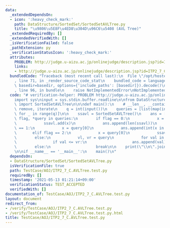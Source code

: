 ```yaml
---
data:
  _extendedDependsOn:
  - icon: ':heavy_check_mark:'
    path: DataStructure/SortedSet/SortedSetAVLTree.py
    title: "\u9806\u5E8F\u4ED8\u304D\u96C6\u5408 (AVL Tree)"
  _extendedRequiredBy: []
  _extendedVerifiedWith: []
  _isVerificationFailed: false
  _pathExtension: py
  _verificationStatusIcon: ':heavy_check_mark:'
  attributes:
    PROBLEM: http://judge.u-aizu.ac.jp/onlinejudge/description.jsp?id=ITP2_7_C
    links:
    - http://judge.u-aizu.ac.jp/onlinejudge/description.jsp?id=ITP2_7_C
  bundledCode: "Traceback (most recent call last):\n  File \"/opt/hostedtoolcache/Python/3.10.5/x64/lib/python3.10/site-packages/onlinejudge_verify/documentation/build.py\"\
    , line 71, in _render_source_code_stat\n    bundled_code = language.bundle(stat.path,\
    \ basedir=basedir, options={'include_paths': [basedir]}).decode()\n  File \"/opt/hostedtoolcache/Python/3.10.5/x64/lib/python3.10/site-packages/onlinejudge_verify/languages/python.py\"\
    , line 96, in bundle\n    raise NotImplementedError\nNotImplementedError\n"
  code: "# verification-helper: PROBLEM http://judge.u-aizu.ac.jp/onlinejudge/description.jsp?id=ITP2_7_C\n\
    import sys\ninput = sys.stdin.buffer.readline\n\nfrom DataStructure.SortedSet.SortedSetAVLTree\
    \ import SortedSetAVLTree\n\n\ndef main():\n    # __len__, __contains__, add,\
    \ remove, iterate\n    q = int(input())\n    queries = [list(map(int, input().split()))\
    \ for _ in range(q)]\n\n    ssavl = SortedSetAVLTree()\n    ans = []\n    for\
    \ flag, *query in queries:\n        if flag == 0:\n            x = query[0]\n\
    \            ssavl.add(x)\n            ans.append(len(ssavl))\n        elif flag\
    \ == 1:\n            x = query[0]\n            ans.append(int(x in ssavl))\n \
    \       elif flag == 2:\n            x = query[0]\n            ssavl.remove(x)\n\
    \        else:\n            vl, vr = query\n            for val in ssavl.iterate(vl):\n\
    \                if val <= vr:\n                    ans.append(val)\n        \
    \        else:\n                    break\n\n    print(\"\\n\".join(map(str, ans)))\n\
    \n\nif __name__ == '__main__':\n    main()\n"
  dependsOn:
  - DataStructure/SortedSet/SortedSetAVLTree.py
  isVerificationFile: true
  path: TestCase/AOJ/ITP2_7_C.AVLTree.test.py
  requiredBy: []
  timestamp: '2021-05-13 01:21:14+09:00'
  verificationStatus: TEST_ACCEPTED
  verifiedWith: []
documentation_of: TestCase/AOJ/ITP2_7_C.AVLTree.test.py
layout: document
redirect_from:
- /verify/TestCase/AOJ/ITP2_7_C.AVLTree.test.py
- /verify/TestCase/AOJ/ITP2_7_C.AVLTree.test.py.html
title: TestCase/AOJ/ITP2_7_C.AVLTree.test.py
---
```

